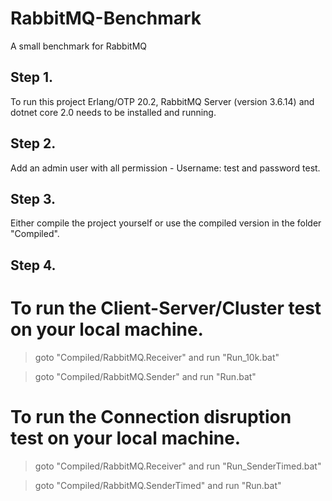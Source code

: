 # RabbitMQ-Benchmark
A small benchmark for RabbitMQ

Step 1.
-----
To run this project Erlang/OTP 20.2, RabbitMQ Server (version 3.6.14) and dotnet core 2.0 needs to be installed and running.

Step 2.
-----
Add an admin user with all permission - Username: test and password test.

Step 3.
-----
Either compile the project yourself or use the compiled version in the folder "Compiled". 

Step 4.
-----
# To run the Client-Server/Cluster test on your local machine.

> goto "Compiled/RabbitMQ.Receiver" and run "Run_10k.bat"

> goto "Compiled/RabbitMQ.Sender" and run "Run.bat"

# To run the Connection disruption test on your local machine.

> goto "Compiled/RabbitMQ.Receiver" and run "Run_SenderTimed.bat"

> goto "Compiled/RabbitMQ.SenderTimed" and run "Run.bat"

